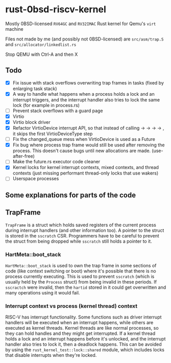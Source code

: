 # rust-0bsd-riscv-kernel

Mostly 0BSD-licensed `RV64GC` and `RV32IMAC` Rust kernel for Qemu's `virt` machine

Files not made by me (and possibly not 0BSD-licensed) are `src/asm/trap.S` and `src/allocator/linkedlist.rs`

Stop QEMU with Ctrl-A and then X

## Todo

- [X] Fix issue with stack overflows overwriting trap frames in tasks (fixed by enlarging task stack)
- [X] A way to handle what happens when a process holds a lock and an interrupt triggers, and the interrupt handler also tries to lock the same lock (for example in process.rs)
- [ ] Prevent stack overflows with a guard page
- [X] Virtio
- [X] Virtio block driver
- [X] Refactor VirtioDevice interrupt API, so that instead of calling <interrupt handler> -> <VirtioDeviceType> -> <VirtioDevice> -> <Waker> -> <VirtioDeviceType>, it skips the first VirtioDeviceType step
- [ ] Fix the changed_queue mess when VirtioDevice is used as a Future
- [X] Fix bug where process trap frame would still be used after removing the process. This doesn't cause bugs until new allocations are made. (use-after-free)
- [ ] Make the future.rs executor code cleaner
- [X] Kernel locks for kernel interrupt contexts, mixed contexts, and thread contexts (just missing performant thread-only locks that use wakers)
- [ ] Userspace processes

## Some explanations for parts of the code

## TrapFrame

`TrapFrame` is a struct which holds saved registers of the current process during interrupt handlers (and other information too). A pointer to the struct is stored in the `sscratch` CSR. Programmers have to be careful to prevent the struct from being dropped while `sscratch` still holds a pointer to it.

### HartMeta::boot_stack

`HartMeta::boot_stack` is used to own the trap frame in some sections of code (like context switching or boot) where it's possible that there is no process currently executing. This is used to prevent `sscratch` (which is usually held by the `Process` struct) from being invalid in these periods. If `sscractch` were invalid, then the `hartid` stored in it could get overwritten and many operations using it would fail.

### Interrupt context vs process (kernel thread) context

RISC-V has interrupt functionality. Some functions such as driver interrupt handlers will be executed when an interrupt happens, while others are executed as kernel threads. Kernel threads are like normal processes, so they can hold handles and they might get interrupted. If a kernel thread holds a lock and an interrupt happens before it's unlocked, and the interrupt handler also tries to lock it, then a deadlock happens. This can be avoided by using the `rust_kernel_test::lock::shared` module, which includes locks that disable interrupts when they're locked.